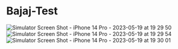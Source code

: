 # Bajaj-Test

![Simulator Screen Shot - iPhone 14 Pro - 2023-05-19 at 19 29 50](https://github.com/PrakharParakh/Bajaj-Test/assets/93584013/0789a63d-21ae-41f5-9668-d835bb52fcc2)
![Simulator Screen Shot - iPhone 14 Pro - 2023-05-19 at 19 29 54](https://github.com/PrakharParakh/Bajaj-Test/assets/93584013/663f3999-0b3d-4d4d-b8f3-61d87b8a9df9)
![Simulator Screen Shot - iPhone 14 Pro - 2023-05-19 at 19 30 01](https://github.com/PrakharParakh/Bajaj-Test/assets/93584013/edefaf8e-77c0-46d6-9c19-122025d3ea1f)
